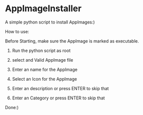 # AppImageInstaller
A simple python script to install AppImages:)

How to use: 

Before Starting, make sure the AppImage is marked as executable.

1. Run the python script as root
    
2. select and Valid AppImage file
    
3. Enter an name for the AppImage
    
4. Select an Icon for the AppImage
    
5. Enter an description or press ENTER to skip that
    
6. Enter an Category or press ENTER to skip that
    
Done:)
